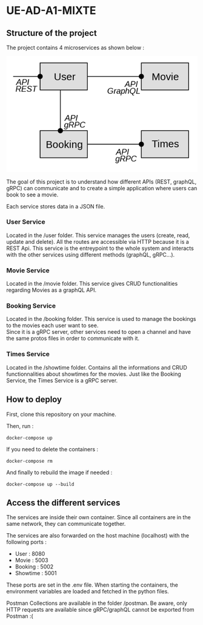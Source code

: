 # UE-AD-A1-MIXTE

## Structure of the project

The project contains 4 microservices as shown below :

![services.png](assets%2Fservices.png)

The goal of this project is to understand how different APIs (REST, graphQL, gRPC) can communicate 
and to create a simple application where users can book to see a movie.

Each service stores data in a JSON file.

### User Service

Located in the /user folder. This service manages the users (create, read, update and delete). All the routes
are accessible via HTTP because it is a REST Api. This service is the entreypoint to the whole system 
and interacts with the other services using different methods (graphQL, gRPC...). 

### Movie Service

Located in the /movie folder. This service gives CRUD functionalities regarding Movies as a graphQL API. 

### Booking Service

Located in the /booking folder. This service is used to manage the bookings to the movies each user want to see.  
Since it is a gRPC server, other services need to open a channel and have the same protos files in order to communicate with it.
### Times Service

Located in the /showtime folder. Contains all the informations and CRUD functionnalities about 
showtimes for the movies. Just like the Booking Service, the Times Service is a gRPC server. 

## How to deploy

First, clone this repository on your machine. 

Then, run :

```
docker-compose up
```

If you need to delete the containers :
```
docker-compose rm
```

And finally to rebuild the image if needed :
```
docker-compose up --build
```

## Access the different services

The services are inside their own container. Since all containers are in the same network, they can communicate together.

The services are also forwarded on the host machine (localhost) with the following ports :

- User : 8080
- Movie : 5003
- Booking : 5002
- Showtime : 5001

These ports are set in the .env file. When starting the containers, the environment variables are loaded and fetched in the python files. 

Postman Collections are available in the folder /postman. 
Be aware, only HTTP requests are available since gRPC/graphQL cannot be exported from Postman :(